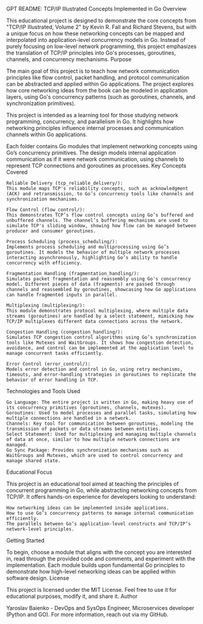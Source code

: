 GPT
README: TCP/IP Illustrated Concepts Implemented in Go
Overview

This educational project is designed to demonstrate the core concepts from "TCP/IP Illustrated, Volume 2" by Kevin R. Fall and Richard Stevens, but with a unique focus on how these networking concepts can be mapped and interpolated into application-level concurrency models in Go. Instead of purely focusing on low-level network programming, this project emphasizes the translation of TCP/IP principles into Go's processes, goroutines, channels, and concurrency mechanisms.
Purpose

The main goal of this project is to teach how network communication principles like flow control, packet handling, and protocol communication can be abstracted and applied within Go applications. The project explores how core networking ideas from the book can be modeled in application layers, using Go's concurrency patterns (such as goroutines, channels, and synchronization primitives).

This project is intended as a learning tool for those studying network programming, concurrency, and parallelism in Go. It highlights how networking principles influence internal processes and communication channels within Go applications.

Each folder contains Go modules that implement networking concepts using Go’s concurrency primitives. The design models internal application communication as if it were network communication, using channels to represent TCP connections and goroutines as processes.
Key Concepts Covered

    Reliable Delivery (tcp_reliable_delivery/):
    This module maps TCP's reliability concepts, such as acknowledgment (ACK) and retransmission, to Go’s concurrency tools like channels and synchronization mechanisms.

    Flow Control (flow_control/):
    This demonstrates TCP’s flow control concepts using Go’s buffered and unbuffered channels. The channel’s buffering mechanisms are used to simulate TCP's sliding window, showing how flow can be managed between producer and consumer goroutines.

    Process Scheduling (process_scheduling/):
    Implements process scheduling and multiprocessing using Go’s goroutines. It models the behavior of multiple network processes interacting asynchronously, highlighting Go’s ability to handle concurrency with efficiency.

    Fragmentation Handling (fragmentation_handling/):
    Simulates packet fragmentation and reassembly using Go's concurrency model. Different pieces of data (fragments) are passed through channels and reassembled by goroutines, showcasing how Go applications can handle fragmented inputs in parallel.

    Multiplexing (multiplexing/):
    This module demonstrates protocol multiplexing, where multiple data streams (goroutines) are handled by a select statement, mimicking how TCP/IP multiplexes different data connections across the network.

    Congestion Handling (congestion_handling/):
    Simulates TCP congestion control algorithms using Go’s synchronization tools like Mutexes and WaitGroups. It shows how congestion detection, avoidance, and control can be implemented at the application level to manage concurrent tasks efficiently.

    Error Control (error_control/):
    Models error detection and control in Go, using retry mechanisms, timeouts, and error-handling strategies in goroutines to replicate the behavior of error handling in TCP.

Technologies and Tools Used

    Go Language: The entire project is written in Go, making heavy use of its concurrency primitives (goroutines, channels, mutexes).
    Goroutines: Used to model processes and parallel tasks, simulating how multiple connections are handled in a network.
    Channels: Key tool for communication between goroutines, modeling the transmission of packets or data streams between entities.
    Select Statement: Used for multiplexing and managing multiple channels of data at once, similar to how multiple network connections are managed.
    Go Sync Package: Provides synchronization mechanisms such as WaitGroups and Mutexes, which are used to control concurrency and manage shared state.

Educational Focus

This project is an educational tool aimed at teaching the principles of concurrent programming in Go, while abstracting networking concepts from TCP/IP. It offers hands-on experience for developers looking to understand:

    How networking ideas can be implemented inside applications.
    How to use Go’s concurrency patterns to manage internal communication efficiently.
    The parallels between Go’s application-level constructs and TCP/IP’s network-level principles.

Getting Started

To begin, choose a module that aligns with the concept you are interested in, read through the provided code and comments, and experiment with the implementation. Each module builds upon fundamental Go principles to demonstrate how high-level networking ideas can be applied within software design.
License

This project is licensed under the MIT License. Feel free to use it for educational purposes, modify it, and share it.
Author

Yaroslav Baienko - DevOps and SysOps Engineer, Microservices developer (Python and GO). For more information, reach out via my GitHub​.
